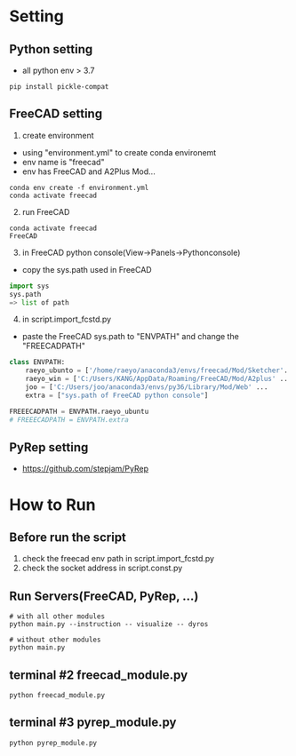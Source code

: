 # Setting
## Python setting
- all python env > 3.7
```
pip install pickle-compat
```
## FreeCAD setting
1. create environment
- using "environment.yml" to create conda environemt
- env name is "freecad"
- env has FreeCAD and A2Plus Mod...

```shell
conda env create -f environment.yml
conda activate freecad
```

2. run FreeCAD
```shell
conda activate freecad
FreeCAD
```
3. in FreeCAD python console(View->Panels->Pythonconsole)
- copy the sys.path used in FreeCAD
```python
import sys
sys.path
=> list of path
```

4. in script.import_fcstd.py
- paste the FreeCAD sys.path to "ENVPATH" and change the "FREECADPATH"
```python
class ENVPATH:
    raeyo_ubunto = ['/home/raeyo/anaconda3/envs/freecad/Mod/Sketcher'...
    raeyo_win = ['C:/Users/KANG/AppData/Roaming/FreeCAD/Mod/A2plus' ...
    joo = ['C:/Users/joo/anaconda3/envs/py36/Library/Mod/Web' ...
    extra = ["sys.path of FreeCAD python console"]

FREEECADPATH = ENVPATH.raeyo_ubuntu
# FREEECADPATH = ENVPATH.extra
```

## PyRep setting
- https://github.com/stepjam/PyRep

# How to Run
## Before run the script
1. check the freecad env path in script.import_fcstd.py
2. check the socket address in script.const.py

## Run Servers(FreeCAD, PyRep, ...)
```shell
# with all other modules
python main.py --instruction -- visualize -- dyros 

# without other modules
python main.py 
```
## terminal #2 freecad_module.py
```shell
python freecad_module.py 
```
## terminal #3 pyrep_module.py
```shell
python pyrep_module.py 
```



